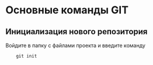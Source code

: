 # Основные команды GIT

## Инициализация нового репозитория

Войдите в папку с файлами проекта и введите команду
```
    git init 
```
